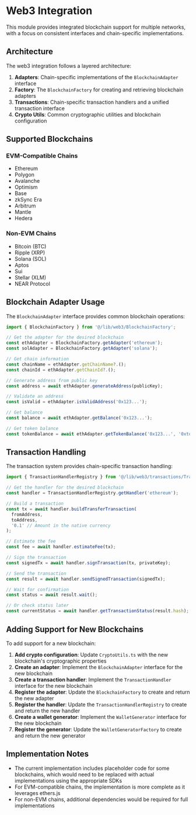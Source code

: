 # Web3 Integration

This module provides integrated blockchain support for multiple networks, with a focus on consistent interfaces and chain-specific implementations.

## Architecture

The web3 integration follows a layered architecture:

1. **Adapters**: Chain-specific implementations of the `BlockchainAdapter` interface
2. **Factory**: The `BlockchainFactory` for creating and retrieving blockchain adapters
3. **Transactions**: Chain-specific transaction handlers and a unified transaction interface
4. **Crypto Utils**: Common cryptographic utilities and blockchain configuration

## Supported Blockchains

### EVM-Compatible Chains
- Ethereum
- Polygon
- Avalanche
- Optimism
- Base
- zkSync Era
- Arbitrum
- Mantle
- Hedera

### Non-EVM Chains
- Bitcoin (BTC)
- Ripple (XRP)
- Solana (SOL)
- Aptos
- Sui
- Stellar (XLM)
- NEAR Protocol

## Blockchain Adapter Usage

The `BlockchainAdapter` interface provides common blockchain operations:

```typescript
import { BlockchainFactory } from '@/lib/web3/BlockchainFactory';

// Get the adapter for the desired blockchain
const ethAdapter = BlockchainFactory.getAdapter('ethereum');
const solAdapter = BlockchainFactory.getAdapter('solana');

// Get chain information
const chainName = ethAdapter.getChainName?.();
const chainId = ethAdapter.getChainId?.();

// Generate address from public key
const address = await ethAdapter.generateAddress(publicKey);

// Validate an address
const isValid = ethAdapter.isValidAddress('0x123...');

// Get balance
const balance = await ethAdapter.getBalance('0x123...');

// Get token balance
const tokenBalance = await ethAdapter.getTokenBalance('0x123...', '0xtoken...');
```

## Transaction Handling

The transaction system provides chain-specific transaction handling:

```typescript
import { TransactionHandlerRegistry } from '@/lib/web3/transactions/TransactionHandlerRegistry';

// Get the handler for the desired blockchain
const handler = TransactionHandlerRegistry.getHandler('ethereum');

// Build a transaction
const tx = await handler.buildTransferTransaction(
  fromAddress,
  toAddress,
  '0.1' // Amount in the native currency
);

// Estimate the fee
const fee = await handler.estimateFee(tx);

// Sign the transaction
const signedTx = await handler.signTransaction(tx, privateKey);

// Send the transaction
const result = await handler.sendSignedTransaction(signedTx);

// Wait for confirmation
const status = await result.wait();

// Or check status later
const currentStatus = await handler.getTransactionStatus(result.hash);
```

## Adding Support for New Blockchains

To add support for a new blockchain:

1. **Add crypto configuration**: Update `CryptoUtils.ts` with the new blockchain's cryptographic properties
2. **Create an adapter**: Implement the `BlockchainAdapter` interface for the new blockchain
3. **Create a transaction handler**: Implement the `TransactionHandler` interface for the new blockchain
4. **Register the adapter**: Update the `BlockchainFactory` to create and return the new adapter
5. **Register the handler**: Update the `TransactionHandlerRegistry` to create and return the new handler
6. **Create a wallet generator**: Implement the `WalletGenerator` interface for the new blockchain
7. **Register the generator**: Update the `WalletGeneratorFactory` to create and return the new generator

## Implementation Notes

- The current implementation includes placeholder code for some blockchains, which would need to be replaced with actual implementations using the appropriate SDKs
- For EVM-compatible chains, the implementation is more complete as it leverages ethers.js
- For non-EVM chains, additional dependencies would be required for full implementations